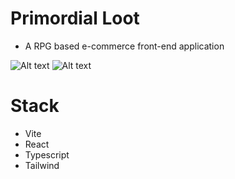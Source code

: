 # Primordial Loot
- A RPG based e-commerce front-end application

![Alt text](/output.gif "Title")
![Alt text](/primordialLootDesktop.png "Title")

# Stack
- Vite
- React
- Typescript
- Tailwind